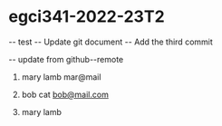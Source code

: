# egci341-2022-23T2
-- test
-- Update git document
-- Add the third commit

-- update from github--remote

1. mary lamb mar@mail
2. bob cat bob@mail.com

1. mary lamb
